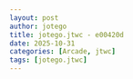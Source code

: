 ```yaml
---
layout: post
author: jotego
title: jotego.jtwc - e00420d
date: 2025-10-31
categories: [Arcade, jtwc]
tags: [jotego.jtwc]
---
```


